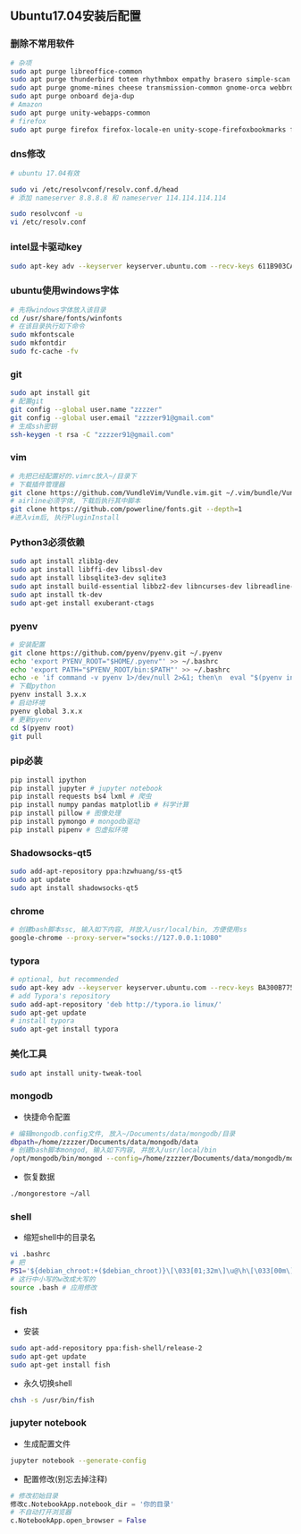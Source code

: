 ## Ubuntu17.04安装后配置

### 删除不常用软件

```bash
# 杂项
sudo apt purge libreoffice-common
sudo apt purge thunderbird totem rhythmbox empathy brasero simple-scan gnome-mahjongg aisleriot
sudo apt purge gnome-mines cheese transmission-common gnome-orca webbrowser-app gnome-sudoku
sudo apt purge onboard deja-dup
# Amazon
sudo apt purge unity-webapps-common
# firefox
sudo apt purge firefox firefox-locale-en unity-scope-firefoxbookmarks firefox-locale-zh-hans
```

### dns修改

```bash
# ubuntu 17.04有效

sudo vi /etc/resolvconf/resolv.conf.d/head
# 添加 nameserver 8.8.8.8 和 nameserver 114.114.114.114

sudo resolvconf -u
vi /etc/resolv.conf
```

### intel显卡驱动key

```bash
sudo apt-key adv --keyserver keyserver.ubuntu.com --recv-keys 611B903CAB97EA77
```

### ubuntu使用windows字体

```bash
# 先将windows字体放入该目录
cd /usr/share/fonts/winfonts
# 在该目录执行如下命令
sudo mkfontscale
sudo mkfontdir
sudo fc-cache -fv
```

### git

```bash
sudo apt install git
# 配置git
git config --global user.name "zzzzer"
git config --global user.email "zzzzer91@gmail.com"
# 生成ssh密钥
ssh-keygen -t rsa -C "zzzzer91@gmail.com"
```

### vim

```bash
# 先把已经配置好的.vimrc放入~/目录下
# 下载插件管理器
git clone https://github.com/VundleVim/Vundle.vim.git ~/.vim/bundle/Vundle.vim
# airline必须字体, 下载后执行其中脚本
git clone https://github.com/powerline/fonts.git --depth=1
#进入vim后, 执行PluginInstall
```

### Python3必须依赖

```bash
sudo apt install zlib1g-dev
sudo apt install libffi-dev libssl-dev
sudo apt install libsqlite3-dev sqlite3
sudo apt install build-essential libbz2-dev libncurses-dev libreadline-dev libgdbm-dev liblzma-dev
sudo apt install tk-dev
sudo apt-get install exuberant-ctags
```

### pyenv

``` bash
# 安装配置
git clone https://github.com/pyenv/pyenv.git ~/.pyenv
echo 'export PYENV_ROOT="$HOME/.pyenv"' >> ~/.bashrc
echo 'export PATH="$PYENV_ROOT/bin:$PATH"' >> ~/.bashrc
echo -e 'if command -v pyenv 1>/dev/null 2>&1; then\n  eval "$(pyenv init -)"\nfi' >> ~/.bashrc
# 下载python
pyenv install 3.x.x
# 启动环境
pyenv global 3.x.x
# 更新pyenv
cd $(pyenv root)
git pull
```

### pip必装

```bash
pip install ipython
pip install jupyter # jupyter notebook
pip install requests bs4 lxml # 爬虫
pip install numpy pandas matplotlib # 科学计算
pip install pillow # 图像处理
pip install pymongo # mongodb驱动
pip install pipenv # 包虚拟环境
```

### Shadowsocks-qt5

```bash
sudo add-apt-repository ppa:hzwhuang/ss-qt5
sudo apt update
sudo apt install shadowsocks-qt5
```

### chrome

```bash
# 创建bash脚本ssc, 输入如下内容, 并放入/usr/local/bin, 方便使用ss
google-chrome --proxy-server="socks://127.0.0.1:1080"
```

### typora

```bash
# optional, but recommended
sudo apt-key adv --keyserver keyserver.ubuntu.com --recv-keys BA300B7755AFCFAE
# add Typora's repository
sudo add-apt-repository 'deb http://typora.io linux/'
sudo apt-get update
# install typora
sudo apt-get install typora
```

### 美化工具

```bash
sudo apt install unity-tweak-tool
```

### mongodb

- 快捷命令配置

```bash
# 编辑mongodb.config文件, 放入~/Documents/data/mongodb/目录
dbpath=/home/zzzzer/Documents/data/mongodb/data
# 创建bash脚本mongod, 输入如下内容, 并放入/usr/local/bin
/opt/mongodb/bin/mongod --config=/home/zzzzer/Documents/data/mongodb/mongodb.conf
```

- 恢复数据

```bash
./mongorestore ~/all 
```

### shell

- 缩短shell中的目录名

```bash
vi .bashrc
# 把
PS1='${debian_chroot:+($debian_chroot)}\[\033[01;32m\]\u@\h\[\033[00m\]:\[\033[0    1;34m\]\w\[\033[00m\]\$ '
# 这行中小写的w改成大写的
source .bash # 应用修改
```

### fish

- 安装

```bash
sudo apt-add-repository ppa:fish-shell/release-2
sudo apt-get update
sudo apt-get install fish
```

- 永久切换shell

```bash
chsh -s /usr/bin/fish
```

### jupyter notebook
- 生成配置文件
```bash
jupyter notebook --generate-config
```
- 配置修改(别忘去掉注释)
```python
# 修改初始目录
修改c.NotebookApp.notebook_dir = '你的目录'
# 不自动打开浏览器
c.NotebookApp.open_browser = False
```

